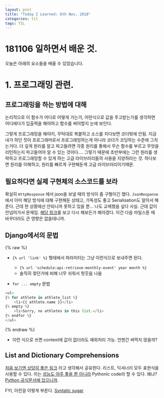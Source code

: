 ```yaml
---
layout: post
title: "Today I Learned: 6th Nov, 2018"
categories: til
tags: TIL
---
```


# 181106 일하면서 배운 것.

오늘은 아래의 요소들을 배울 수 있었습니다.

# 1. 프로그래밍 관련.

## 프로그래밍을 하는 방법에 대해
	
논리적으로 이 함수가 어디로 어떻게 가는가, 어떤식으로 값을 주고받는가를 생각하면 어디에다가 입출력을 해야하고 함수를 써야할지 눈에 보인다.

그렇게 프로그래밍을 해야지, 무턱대로 복붙하고 소스를 치다보면 코더밖에 안됨. 지금 내가 하던 짓이 프로그래머로서 프로그래밍하는게 아니라 코더가 코딩하는 수준에 그치는거다. 더 깊게 원리를 알고 파고들려면 각종 원리를 통해서 무슨 함수를 부르고 무엇을 리턴하는지 파고들어야 알 수 있는 것이다.... 그렇기 때문에 초반부에는 그런 원리를 생략하고 프로그래밍할 수 있게 하는 고급 라이브러리들의 사용을 지양하라는 것. 하다보면 원리를 이해하고, 원리를 빠르게 구현해둔게 고급 라이브러리이기때문.

## 필요하다면 실제 구현체의 소스코드를 보라

확실히 `HttpResponse` 에서 json을 보낼 때의 방식이 좀 구형이긴 했다. `JsonResponse` 에서 이미 해당 방식에 대해 구현해둔 상태고, 가독성도 좋고 Serialisation도 알아서 해준다. 근데 현 상황에선 안되니까 못하고 있을 뿐... 나도 교체했음 싶다 사실. 근데 값이 안넘어가서 문제임. [해당 링크](https://docs.djangoproject.com/en/2.1/ref/request-response/)를 보고 다시 해보든가 해야겠다. 이건 다음 마일스톤 때 바꾸더라도 큰 영향은 없을테니까.


## Django에서의 문법
{% raw %}
* `{% url 'link' %}` 형태에서 파라미터는 그냥 이런식으로 보내주면 된다.
	* `{% url 'schedule:api-retrieve-monthly-event' year month %}`
	* 솔직히 찾던거에 비해 너무 쉬워서 헛웃음 나옴

* `for ... empty` 문법

```python
<ul>
{% for athlete in athlete_list %}
    <li>{{ athlete.name }}</li>
{% empty %}
    <li>Sorry, no athletes in this list.</li>
{% endfor %}
</ul>
```
{% endraw %}
* 이런 식으로 쓰면 context에 값이 없더라도 예외처리 가능. 언젠간 써먹지 않을까?

## List and Dictionary Comprehensions

[처음 보기엔 상당히 좋은 링크](https://dojang.io/mod/page/view.php?id=982) 라고 생각해서 공유한다. 리스트, 딕셔너리 모두 표현식을 사용할 수 있다. 이는 [성능도 아주 좋을 뿐 아니라](https://stackoverflow.com/questions/30245397/why-is-a-list-comprehension-so-much-faster-than-appending-to-a-list/30245465) Pythonic code라 할 수 있다. 왜냐? [Python 공식문서에 있으니까](https://docs.python.org/3.6/tutorial/datastructures.html#list-comprehensions).

FYI, 이런걸 이렇게 부른다. [Syntatic sugar](https://en.wikipedia.org/wiki/Syntactic_sugar)


